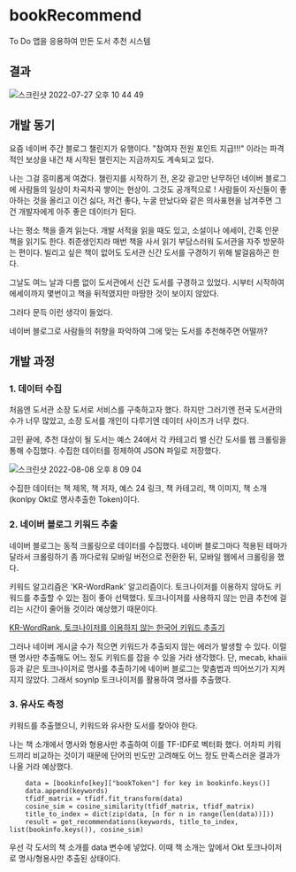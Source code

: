 # bookRecommend
To Do 앱을 응용하여 만든 도서 추천 시스템


## 결과

![스크린샷 2022-07-27 오후 10 44 49](https://user-images.githubusercontent.com/78461009/183405332-0b37a003-59fb-4921-93d0-127c1e1c535b.png)


## 개발 동기

요즘 네이버 주간 블로그 챌린지가 유행이다. "참여자 전원 포인트 지급!!!" 이라는 파격적인 보상을 내건 채 시작된 챌린지는 지금까지도 계속되고 있다. 

나는 그걸 흥미롭게 여겼다. 챌린지를 시작하기 전, 온갖 광고만 난무하던 네이버 블로그에 사람들의 일상이 차곡차곡 쌓이는 현상이. 그것도 공개적으로 ! 사람들이 자신들이 좋아하는 것을 올리고 이건 싫다, 저건 좋다, 누굴 만났다와 같은 의사표현을 남겨주면 그건 개발자에게 아주 좋은 데이터가 된다.

나는 평소 책을 즐겨 읽는다. 개발 서적을 읽을 때도 있고, 소설이나 에세이, 간혹 인문 책을 읽기도 한다. 취준생인지라 매번 책을 사서 읽기 부담스러워 도서관을 자주 방문하는 편이다. 빌리고 싶은 책이 없어도 도서관 신간 도서를 구경하기 위해 발걸음하곤 한다. 

그날도 여느 날과 다름 없이 도서관에서 신간 도서를 구경하고 있었다. 시부터 시작하여 에세이까지 몇번이고 책을 뒤적였지만 마땅한 것이 보이지 않았다. 

그러다 문득 이런 생각이 들었다.

네이버 블로그로 사람들의 취향을 파악하여 그에 맞는 도서를 추천해주면 어떨까?


## 개발 과정

### 1. 데이터 수집


처음엔 도서관 소장 도서로 서비스를 구축하고자 했다. 하지만 그러기엔 전국 도서관의 수가 너무 많았고, 소장 도서를 개인이 다루기엔 데이터 사이즈가 너무 컸다. 

고민 끝에, 추천 대상이 될 도서는 예스 24에서 각 카테고리 별 신간 도서를 웹 크롤링을 통해 수집했다. 수집한 데이터를 정제하여 JSON 파일로 저장했다. 

![스크린샷 2022-08-08 오후 8 09 04](https://user-images.githubusercontent.com/78461009/183406817-0e72f9c3-b584-4e65-935f-2eb38dbf2785.png)

수집한 데이터는 책 제목, 책 저자, 예스 24 링크, 책 카테고리, 책 이미지, 책 소개(konlpy Okt로 명사추출한 Token)이다. 

### 2. 네이버 블로그 키워드 추출

네이버 블로그는 동적 크롤링으로 데이터를 수집했다. 네이버 블로그마다 적용된 테마가 달라서 크롤링하기 좀 까다로워 모바일 버전으로 전환한 뒤, 모바일 웹에서 크롤링을 했다. 

키워드 알고리즘은 'KR-WordRank' 알고리즘이다. 토크나이저를 이용하지 않아도 키워드를 추출할 수 있는 점이 좋아 선택했다. 토크나이저를 사용하지 않는 만큼 추천에 걸리는 시간이 줄어들 것이라 예상했기 때문이다. 

[KR-WordRank, 토크나이저를 이용하지 않는 한국어 키워드 추출기](https://lovit.github.io/nlp/2018/04/16/krwordrank/)

그러나 네이버 게시글 수가 적으면 키워드가 추출되지 않는 에러가 발생할 수 있다. 이럴 땐 명사만 추출해도 어느 정도 키워드를 잡을 수 있을 거라 생각했다. 단, mecab, khaiii 등과 같은 토크나이저로 명사를 추출하기에 네이버 블로그는 맞춤법과 띄어쓰기가 지켜지지 않았다. 그래서 soynlp 토크나이저를 활용하여 명사를 추출했다. 

### 3. 유사도 측정

키워드를 추출했으니, 키워드와 유사한 도서를 찾아야 한다. 

나는 책 소개에서 명사와 형용사만 추출하여 이를 TF-IDF로 벡터화 했다. 어차피 키워드끼리 비교하는 것이기 때문에 단어의 빈도만 고려해도 어느 정도 만족스러운 결과가 나올 거라 예상했다. 

```
    data = [bookinfo[key]["bookToken"] for key in bookinfo.keys()]
    data.append(keywords)
    tfidf_matrix = tfidf.fit_transform(data)
    cosine_sim = cosine_similarity(tfidf_matrix, tfidf_matrix)
    title_to_index = dict(zip(data, [n for n in range(len(data))]))
    result = get_recommendations(keywords, title_to_index, list(bookinfo.keys()), cosine_sim)
```

우선 각 도서의 책 소개를 data 변수에 넣었다. 이때 책 소개는 앞에서 Okt 토크나이저로 명사/형용사만 추출된 상태이다.


